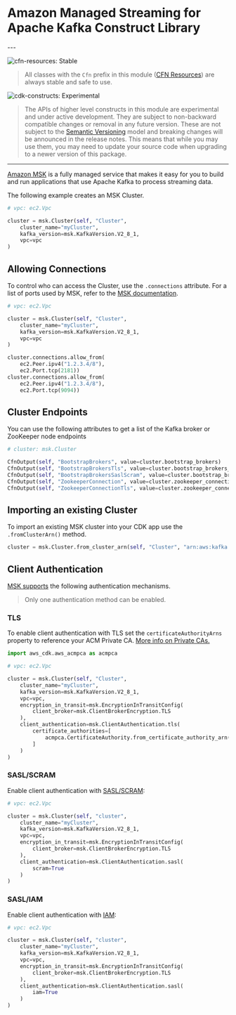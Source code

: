 # Amazon Managed Streaming for Apache Kafka Construct Library

<!--BEGIN STABILITY BANNER-->---


![cfn-resources: Stable](https://img.shields.io/badge/cfn--resources-stable-success.svg?style=for-the-badge)

> All classes with the `Cfn` prefix in this module ([CFN Resources](https://docs.aws.amazon.com/cdk/latest/guide/constructs.html#constructs_lib)) are always stable and safe to use.

![cdk-constructs: Experimental](https://img.shields.io/badge/cdk--constructs-experimental-important.svg?style=for-the-badge)

> The APIs of higher level constructs in this module are experimental and under active development.
> They are subject to non-backward compatible changes or removal in any future version. These are
> not subject to the [Semantic Versioning](https://semver.org/) model and breaking changes will be
> announced in the release notes. This means that while you may use them, you may need to update
> your source code when upgrading to a newer version of this package.

---
<!--END STABILITY BANNER-->

[Amazon MSK](https://aws.amazon.com/msk/) is a fully managed service that makes it easy for you to build and run applications that use Apache Kafka to process streaming data.

The following example creates an MSK Cluster.

```python
# vpc: ec2.Vpc

cluster = msk.Cluster(self, "Cluster",
    cluster_name="myCluster",
    kafka_version=msk.KafkaVersion.V2_8_1,
    vpc=vpc
)
```

## Allowing Connections

To control who can access the Cluster, use the `.connections` attribute. For a list of ports used by MSK, refer to the [MSK documentation](https://docs.aws.amazon.com/msk/latest/developerguide/client-access.html#port-info).

```python
# vpc: ec2.Vpc

cluster = msk.Cluster(self, "Cluster",
    cluster_name="myCluster",
    kafka_version=msk.KafkaVersion.V2_8_1,
    vpc=vpc
)

cluster.connections.allow_from(
    ec2.Peer.ipv4("1.2.3.4/8"),
    ec2.Port.tcp(2181))
cluster.connections.allow_from(
    ec2.Peer.ipv4("1.2.3.4/8"),
    ec2.Port.tcp(9094))
```

## Cluster Endpoints

You can use the following attributes to get a list of the Kafka broker or ZooKeeper node endpoints

```python
# cluster: msk.Cluster

CfnOutput(self, "BootstrapBrokers", value=cluster.bootstrap_brokers)
CfnOutput(self, "BootstrapBrokersTls", value=cluster.bootstrap_brokers_tls)
CfnOutput(self, "BootstrapBrokersSaslScram", value=cluster.bootstrap_brokers_sasl_scram)
CfnOutput(self, "ZookeeperConnection", value=cluster.zookeeper_connection_string)
CfnOutput(self, "ZookeeperConnectionTls", value=cluster.zookeeper_connection_string_tls)
```

## Importing an existing Cluster

To import an existing MSK cluster into your CDK app use the `.fromClusterArn()` method.

```python
cluster = msk.Cluster.from_cluster_arn(self, "Cluster", "arn:aws:kafka:us-west-2:1234567890:cluster/a-cluster/11111111-1111-1111-1111-111111111111-1")
```

## Client Authentication

[MSK supports](https://docs.aws.amazon.com/msk/latest/developerguide/kafka_apis_iam.html) the following authentication mechanisms.

> Only one authentication method can be enabled.

### TLS

To enable client authentication with TLS set the `certificateAuthorityArns` property to reference your ACM Private CA. [More info on Private CAs.](https://docs.aws.amazon.com/msk/latest/developerguide/msk-authentication.html)

```python
import aws_cdk.aws_acmpca as acmpca

# vpc: ec2.Vpc

cluster = msk.Cluster(self, "Cluster",
    cluster_name="myCluster",
    kafka_version=msk.KafkaVersion.V2_8_1,
    vpc=vpc,
    encryption_in_transit=msk.EncryptionInTransitConfig(
        client_broker=msk.ClientBrokerEncryption.TLS
    ),
    client_authentication=msk.ClientAuthentication.tls(
        certificate_authorities=[
            acmpca.CertificateAuthority.from_certificate_authority_arn(self, "CertificateAuthority", "arn:aws:acm-pca:us-west-2:1234567890:certificate-authority/11111111-1111-1111-1111-111111111111")
        ]
    )
)
```

### SASL/SCRAM

Enable client authentication with [SASL/SCRAM](https://docs.aws.amazon.com/msk/latest/developerguide/msk-password.html):

```python
# vpc: ec2.Vpc

cluster = msk.Cluster(self, "cluster",
    cluster_name="myCluster",
    kafka_version=msk.KafkaVersion.V2_8_1,
    vpc=vpc,
    encryption_in_transit=msk.EncryptionInTransitConfig(
        client_broker=msk.ClientBrokerEncryption.TLS
    ),
    client_authentication=msk.ClientAuthentication.sasl(
        scram=True
    )
)
```

### SASL/IAM

Enable client authentication with [IAM](https://docs.aws.amazon.com/msk/latest/developerguide/iam-access-control.html):

```python
# vpc: ec2.Vpc

cluster = msk.Cluster(self, "cluster",
    cluster_name="myCluster",
    kafka_version=msk.KafkaVersion.V2_8_1,
    vpc=vpc,
    encryption_in_transit=msk.EncryptionInTransitConfig(
        client_broker=msk.ClientBrokerEncryption.TLS
    ),
    client_authentication=msk.ClientAuthentication.sasl(
        iam=True
    )
)
```
